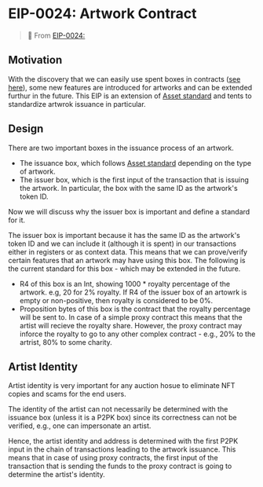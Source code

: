 # EIP-0024: Artwork Contract

> 🔗 From [EIP-0024:](https://github.com/ergoplatform/eips/blob/master/eip-0024.md)


## Motivation 
With the discovery that we can easily use spent boxes in contracts ([see here](https://www.ergoforum.org/t/ergoscript-design-patterns/222/23?u=anon_real)), some new features are introduced for artworks and can be extended furthur in the future. This EIP is an extension of [Asset standard](eip4.md) and tents to standardize artwrok issuance in particular.


## Design
There are two important boxes in the issuance process of an artwork.
- The issuance box, which follows [Asset standard](eip4.md) depending on the type of artwork.
- The issuer box, which is the first input of the transaction that is issuing the artwork. In particular, the box with the same ID as the artwork's token ID.

Now we will discuss why the issuer box is important and define a standard for it.

The issuer box is important because it has the same ID as the artwork's token ID and we can include it (although it is spent) in our transactions either in registers or as context data. This means that we can prove/verify certain features that an artwork may have using this box. The following is the current standard for this box - which may be extended in the future.

- R4 of this box is an Int, showing 1000 * royalty percentage of the artwork. e.g, 20 for 2% royalty. If R4 of the issuer box of an artowrk is empty or non-positive, then royalty is considered to be 0%.
- Proposition bytes of this box is the contract that the royalty percentage will be sent to. In case of a simple proxy contract this means that the artist will recieve the royalty share. However, the proxy contract may inforce the royalty to go to any other complex contract - e.g., 20% to the artrist, 80% to some charity.

## Artist Identity
Artist identity is very important for any auction hosue to eliminate NFT copies and scams for the end users.

The identity of the artist can not necessarily be determined with the issuance box (unless it is a P2PK box) since its correctness can not be verified, e.g., one can impersonate an artist.

Hence, the artist identity and address is determined with the first P2PK input in the chain of transactions leading to the artwork issuance. This means that in case of using proxy contracts, the first input of the transaction that is sending the funds to the proxy contract is going to determine the artist's identity.
